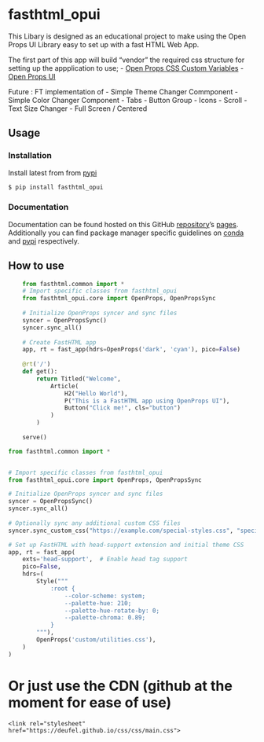 # fasthtml_opui


<!-- WARNING: THIS FILE WAS AUTOGENERATED! DO NOT EDIT! -->

This Libary is designed as an educational project to make using the Open
Props UI Library easy to set up with a fast HTML Web App.

The first part of this app will build “vendor” the required css
structure for setting up the appplication to use; - [Open Props CSS
Custom Variables](https://open-props.style/) - [Open Props
UI](https://open-props-ui.netlify.app/)

Future : FT implementation of - Simple Theme Changer Commponent - Simple
Color Changer Component - Tabs - Button Group - Icons - Scroll - Text
Size Changer - Full Screen / Centered

## Usage

### Installation

Install latest from from [pypi](https://pypi.org/project/fasthtml_opui/)

``` sh
$ pip install fasthtml_opui
```

### Documentation

Documentation can be found hosted on this GitHub
[repository](https://github.com/Deufel/fasthtml_opui)’s
[pages](https://Deufel.github.io/fasthtml_opui/). Additionally you can
find package manager specific guidelines on
[conda](https://anaconda.org/Deufel/fasthtml_opui) and
[pypi](https://pypi.org/project/fasthtml_opui/) respectively.

## How to use

``` python
    from fasthtml.common import *
    # Import specific classes from fasthtml_opui
    from fasthtml_opui.core import OpenProps, OpenPropsSync
    
    # Initialize OpenProps syncer and sync files
    syncer = OpenPropsSync()
    syncer.sync_all()
    
    # Create FastHTML app
    app, rt = fast_app(hdrs=OpenProps('dark', 'cyan'), pico=False)
    
    @rt('/')
    def get():
        return Titled("Welcome",
            Article(
                H2("Hello World"),
                P("This is a FastHTML app using OpenProps UI"),
                Button("Click me!", cls="button")
            )
        )
    
    serve()
```

``` python
from fasthtml.common import *


# Import specific classes from fasthtml_opui
from fasthtml_opui.core import OpenProps, OpenPropsSync

# Initialize OpenProps syncer and sync files
syncer = OpenPropsSync()
syncer.sync_all()
    
# Optionally sync any additional custom CSS files
syncer.sync_custom_css("https://example.com/special-styles.css", "special.css")

# Set up FastHTML with head-support extension and initial theme CSS
app, rt = fast_app(
    exts='head-support',  # Enable head tag support
    pico=False,
    hdrs=(
        Style("""
            :root {
                --color-scheme: system;
                --palette-hue: 210;
                --palette-hue-rotate-by: 0;
                --palette-chroma: 0.89;
            }
        """),
        OpenProps('custom/utilities.css'),
    )
)
```

# Or just use the CDN (github at the moment for ease of use)

`<link rel="stylesheet" href="https://deufel.github.io/css/css/main.css">`
